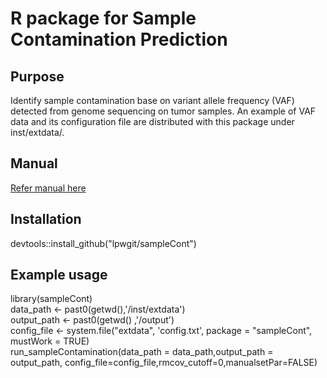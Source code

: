 # R package for Sample Contamination Prediction

## Purpose
Identify sample contamination base on variant allele frequency (VAF) detected from genome sequencing on tumor samples. An example of VAF data and its configuration file are distributed with this package under inst/extdata/.

## Manual
[Refer manual here](/inst/extdata/sampleCont_vignettes.pdf)

## Installation
devtools::install_github("lpwgit/sampleCont")

## Example usage
library(sampleCont)  
data_path <- past0(getwd(),'/inst/extdata')  
output_path <- past0(getwd() ,'/output')  
config_file <- system.file("extdata", 'config.txt',
  package = "sampleCont", mustWork = TRUE)  
run_sampleContamination(data_path = data_path,output_path = output_path, 
  config_file=config_file,rmcov_cutoff=0,manualsetPar=FALSE)
